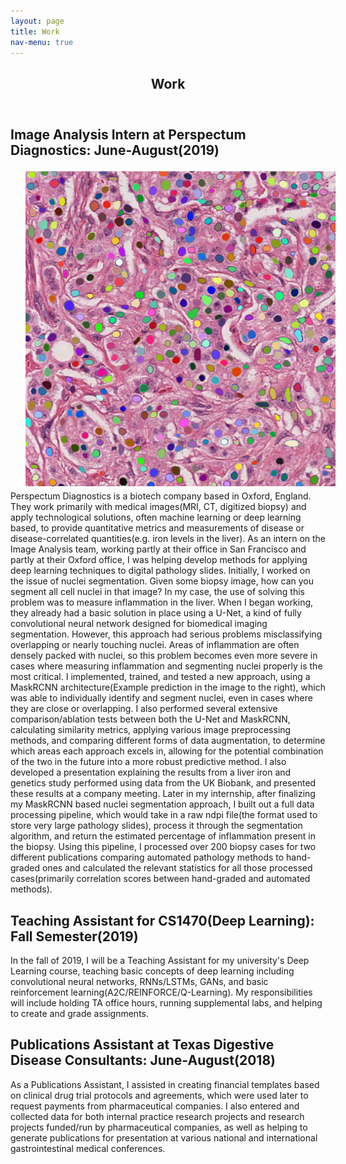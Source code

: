 ```yaml
---
layout: page
title: Work
nav-menu: true
---
```


<section id="one">
<div class="inner">
  <header class="major">
    <h1>Work</h1>
  </header>
  </div>
  <div class="inner">
    <h2>Image Analysis Intern at Perspectum Diagnostics: June-August(2019)</h2>
    <p>
    <img class="imbox" src="/assets/images/mask_rcnn_large_5.png" alt="An example nuclei prediction mask from MaskRCNN" style="width:512px;height:512px;margin-left:20px">
    Perspectum Diagnostics is a biotech company based in Oxford, England. They work primarily with medical images(MRI, CT, digitized biopsy) and apply technological
    solutions, often machine learning or deep learning based, to provide quantitative metrics and measurements of disease or disease-correlated quantities(e.g. iron levels
    in the liver). As an intern on the Image Analysis team, working partly at their office in San Francisco and partly at their Oxford office, I was helping develop methods for applying deep learning techniques to digital pathology slides. Initially, I worked on the issue of nuclei segmentation. Given some biopsy image, how can you segment all cell nuclei in that image? In my case, the use of solving this problem was to measure inflammation in the liver. When I began working, they already had a basic solution in place using a U-Net, a kind of fully convolutional neural network designed for biomedical imaging segmentation. However, this approach had serious problems misclassifying overlapping or nearly touching nuclei. Areas of inflammation are often densely packed with nuclei, so this problem becomes even more severe in cases where measuring inflammation and segmenting nuclei properly is the most critical. I implemented, trained, and tested a new approach, using a MaskRCNN architecture(Example prediction in the image to the right), which was able to individually identify and segment nuclei, even in cases where they are close or overlapping. I also performed several extensive comparison/ablation tests between both the U-Net and MaskRCNN, calculating similarity metrics, applying various image preprocessing methods, and comparing different forms of data augmentation, to determine which areas each approach excels in, allowing for the potential combination of the two in the future into a more robust predictive method. I also developed a presentation explaining the results from a liver iron and genetics study performed using data from the UK Biobank, and presented these results at a company meeting. Later in my internship, after finalizing my MaskRCNN based nuclei segmentation approach, I built out a full data processing pipeline, which would take in a raw ndpi file(the format used to store very large pathology slides), process it through the segmentation algorithm, and return the estimated percentage of inflammation present in the biopsy. Using this pipeline, I processed over 200 biopsy cases for two different publications comparing automated pathology methods to hand-graded ones and calculated the relevant statistics for all those processed cases(primarily correlation scores between hand-graded and automated methods).</p>
  </div>
  <div class="inner">
    <h2>Teaching Assistant for CS1470(Deep Learning): Fall Semester(2019)</h2>
    In the fall of 2019, I will be a Teaching Assistant for my university's Deep Learning course,
    teaching basic concepts of deep learning including convolutional neural networks, RNNs/LSTMs,
    GANs, and basic reinforcement learning(A2C/REINFORCE/Q-Learning). My responsibilities will include holding TA office hours, running supplemental labs, and
    helping to create and grade assignments.
  </div>
  <div class="inner">
    <h2>Publications Assistant at Texas Digestive Disease Consultants: June-August(2018)</h2>
    <p>As a Publications Assistant, I assisted in creating financial templates based on clinical drug trial protocols and agreements, which were used later to request payments from pharmaceutical companies. I also entered and collected data for both internal practice research projects and research projects funded/run by pharmaceutical companies, as well as helping to generate publications for presentation at various national and international gastrointestinal medical conferences.</p>
  </div>
</section>
